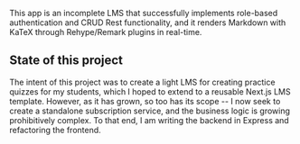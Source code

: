 This app is an incomplete LMS that successfully implements role-based authentication and CRUD Rest functionality, and it renders Markdown with KaTeX through Rehype/Remark plugins in real-time. 

## State of this project

The intent of this project was to create a light LMS for creating practice quizzes for my students, which I hoped to extend to a reusable Next.js LMS template. However, as it has grown, so too has its scope -- I now seek to create a standalone subscription service, and the business logic is growing prohibitively complex. To that end, I am writing the backend in Express and refactoring the frontend.
